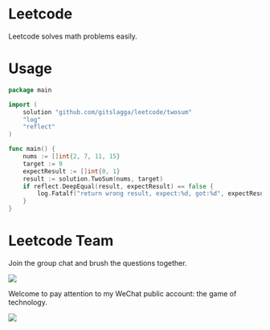 # Leetcode
Leetcode solves math problems easily.


# Usage

```go
package main

import (
	solution "github.com/gitslagga/leetcode/twosum"
	"log"
	"reflect"
)

func main() {
	nums := []int{2, 7, 11, 15}
	target := 9
	expectResult := []int{0, 1}
	result := solution.TwoSum(nums, target)
	if reflect.DeepEqual(result, expectResult) == false {
		log.Fatalf("return wrong result, expect:%d, got:%d", expectResult, result)
	}
}
```


# Leetcode Team

Join the group chat and brush the questions together.

![](https://slagga.oss-cn-shanghai.aliyuncs.com/group-chat.png)

Welcome to pay attention to my WeChat public account: the game of technology.

![](https://slagga.oss-cn-shanghai.aliyuncs.com/media-platform.png)